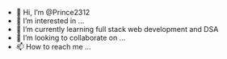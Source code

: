 - 👋 Hi, I’m @Prince2312
- 👀 I’m interested in ...
- 🌱 I’m currently learning full stack web development and DSA
- 💞️ I’m looking to collaborate on ...
- 📫 How to reach me ...

<!---
Prince2312/Prince2312 is a ✨ special ✨ repository because its `README.md` (this file) appears on your GitHub profile.
You can click the Preview link to take a look at your changes.
--->
